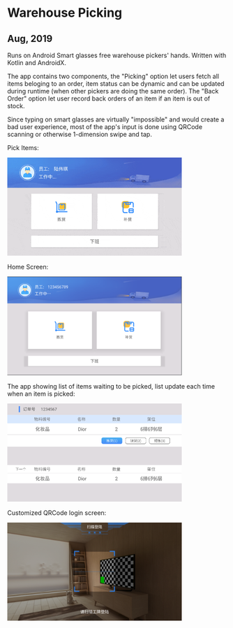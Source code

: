 # Warehouse Picking
## Aug, 2019

Runs on Android Smart glasses free warehouse pickers' hands. Written with Kotlin and AndroidX.

The app contains two components, the "Picking" option let users fetch all items beloging to an order, item status can be dynamic and can be updated during runtime (when other pickers are doing the same order). The "Back Order" option let user record back orders of an item if an item is out of stock.

Since typing on smart glasses are virtually "impossible" and would create a bad user experience, most of the app's input is done using QRCode scanning or otherwise 1-dimension swipe and tap.

Pick Items:

<img src="img/1.gif" width="400">

Home Screen:

<img src="img/warehouse-main.png" width="400">

The app showing list of items waiting to be picked, list update each time when an item is picked:

<img src="img/warehouse-pick.png" width="400">

Customized QRCode login screen:

<img src="img/warehouse-scan.png" width="400">
